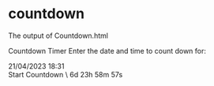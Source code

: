# countdown

The output of Countdown.html

Countdown Timer
Enter the date and time to count down for:


21/04/2023 18:31 \
 Start Countdown \ 
6d 23h 58m 57s
